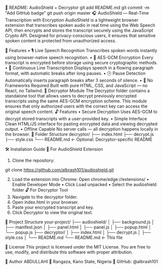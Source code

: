 📘 README: AudioShield + Decryptor
git add README.md
git commit -m "Add GitHub badge"
git push origin master
🎧 AudioShield — Real-Time Transcription with Encryption
AudioShield is a lightweight browser extension that transcribes spoken audio in real time using the Web Speech API, then encrypts and stores the transcript securely using the JavaScript Crypto API. Designed for privacy-conscious users, it ensures that sensitive spoken content is protected from unauthorized access.

🚀 Features
• 	🎙️ Live Speech Recognition
Transcribes spoken words instantly using browser-native speech recognition.
• 	🔐 AES-GCM Encryption
Every transcript is encrypted before storage using secure cryptographic methods.
• 	📄 Continuous Line Transcription
Displays speech in a flowing paragraph format, with automatic breaks after long pauses.
• 	🕒 Pause Detection
Automatically inserts paragraph breaks after 3 seconds of silence.
• 	🧠 No Frameworks Required
Built with pure HTML, CSS, and JavaScript — no React, no Tailwind.
🧩 Decryptor Module
The Decryptor folder contains a standalone tool that allows users to decrypt previously encrypted transcripts using the same AES-GCM encryption scheme. This module ensures that only authorized users with the correct key can access the original speech content.
🔓 Features
• 	Secure Decryption
Uses AES-GCM to decrypt stored transcripts with a user-provided key.
• 	Simple Interface
Clean HTML/JS interface for pasting encrypted data and viewing decrypted output.
• 	Offline Capable
No server calls — all decryption happens locally in the browser.
📂 Folder Structure
decryptor/
├── index.html
├── decrypt.js
├── style.css
└── README.md  ← Optional: Decryptor-specific README

🛠️ Installation Guide
🔧 For AudioShield Extension
1. 	Clone the repository:

git clone https://github.com/albrash101/audioshield.git

2. 	Load the extension into Chrome:
       Open chrome/edge://extensions/ 
• 	Enable Developer Mode
• 	Click Load unpacked
• 	Select the audioshield  folder
🔓 For Decryptor Tool
1. 	Navigate to the decryptor folder.
2. 	Open index.html in your browser.
3. 	Paste your encrypted transcript and key.
4. 	Click Decryptor to view the original text.

📁 Project Structure
your-project/
├── audioshield/
│   ├── background.js
│   ├── manifest.json
│   ├── panel.html
│   ├── panel.js
│   ├── popup.html
│   └── popup.js
├── decryptor/
│   ├── index.html
│   ├── decrypt.js
│   ├── style.css
│   └── README.md
└── README.md  ← This file



📜 License
This project is licensed under the MIT License.
You are free to use, modify, and distribute this software with proper attribution.

👤 Author
ABDULLAHI
📍 Rangaza, Kano State, Nigeria
🔗 GitHub: @albrash101